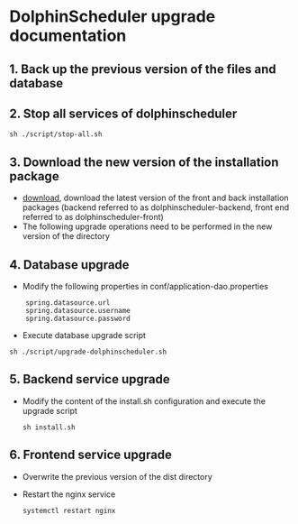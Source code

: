 
# DolphinScheduler upgrade documentation

## 1. Back up the previous version of the files and database

## 2. Stop all services of dolphinscheduler

 `sh ./script/stop-all.sh`

## 3. Download the new version of the installation package

- [download](https://dolphinscheduler.apache.org/en-us/docs/user_doc/download.html), download the latest version of the front and back installation packages (backend referred to as dolphinscheduler-backend, front end referred to as dolphinscheduler-front)
- The following upgrade operations need to be performed in the new version of the directory

## 4. Database upgrade
- Modify the following properties in conf/application-dao.properties

```
    spring.datasource.url
    spring.datasource.username
    spring.datasource.password
```

- Execute database upgrade script

`sh ./script/upgrade-dolphinscheduler.sh`

## 5. Backend service upgrade

- Modify the content of the install.sh configuration and execute the upgrade script
  
  `sh install.sh`

## 6. Frontend service upgrade

- Overwrite the previous version of the dist directory
- Restart the nginx service
  
    `systemctl restart nginx`
